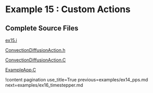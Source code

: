 # Example 15 : Custom Actions

[](---)

## Complete Source Files

[ex15.i](https://github.com/idaholab/moose/blob/devel/examples/ex15_actions/ex15.i)

[ConvectionDiffusionAction.h](https://github.com/idaholab/moose/blob/devel/examples/ex15_actions/include/actions/ConvectionDiffusionAction.h)

[ConvectionDiffusionAction.C](https://github.com/idaholab/moose/blob/devel/examples/ex15_actions/src/actions/ConvectionDiffusionAction.C)

[ExampleApp.C](https://github.com/idaholab/moose/blob/devel/examples/ex15_actions/src/base/ExampleApp.C)

!content pagination use_title=True
                    previous=examples/ex14_pps.md
                    next=examples/ex16_timestepper.md
